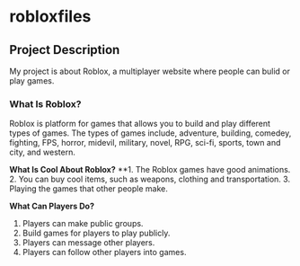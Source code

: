 # robloxfiles

## Project Description
My project is about Roblox, a multiplayer website where people can bulid or play games.

### What Is Roblox?
Roblox is platform for games that allows you to build and play different types of games. The types of games include, adventure, building, comedey, fighting, FPS, horror, midevil, military, novel, RPG, sci-fi, sports, town and city, and western. 

**What Is Cool About Roblox?**
**1. The Roblox games have good animations.
2. You can buy cool items, such as weapons, clothing and transportation.
3. Playing the games that other people make.

**What Can Players Do?**
1. Players can make public groups.
2. Build games for players to play publicly.
3. Players can message other players.
4. Players can follow other players into games.

